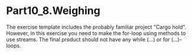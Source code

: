 # Part10_8.Weighing
The exercise template includes the probably familiar project "Cargo hold". However, in this exercise you need to make the for-loop using methods to use streams. The final product should not have any while (...) or for (...)-loops.
